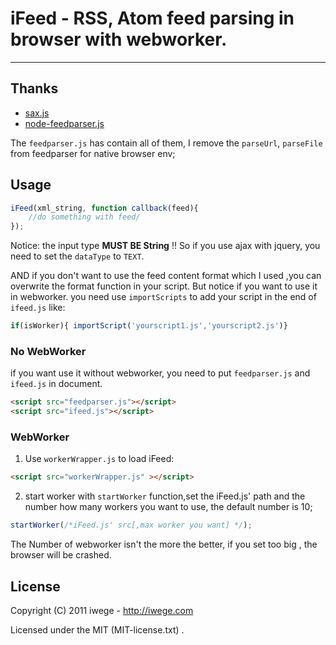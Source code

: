 # iFeed - RSS, Atom feed parsing in browser with webworker. 
-----------------------------------------------------------------
## Thanks 

* [sax.js](https://github.com/isaacs/sax-js)
* [node-feedparser.js](https://github.com/danmactough/node-feedparser)

The `feedparser.js` has contain all of them, 
I remove the `parseUrl`, `parseFile` from  feedparser for native browser env;

## Usage

~~~ javascript
iFeed(xml_string, function callback(feed){
	//do something with feed/
});
~~~

Notice: the input type **MUST BE String** !! 
So if you use ajax with jquery, you need to set the `dataType` to `TEXT`.

AND if you don't want to use the feed content format which I used ,you can overwrite the format function in your script.
But notice if you want to use it in webworker. you need use `importScripts` to add your script in the end of `ifeed.js` like:

~~~ javascript
if(isWorker){ importScript('yourscript1.js','yourscript2.js')}
~~~

### No WebWorker
if you want use it without webworker, you need to put `feedparser.js` and `ifeed.js` in document.

~~~ html
<script src="feedparser.js"></script>
<script src="ifeed.js"></script>
~~~

### WebWorker
1. Use `workerWrapper.js` to load iFeed:

~~~ html
<script src="workerWrapper.js" ></script>
~~~

2. start worker with `startWorker` function,set the iFeed.js' path and the number how many workers you want to use, the default number  is 10;

~~~ javascript
startWorker(/*iFeed.js' src[,max worker you want] */);
~~~

The Number of webworker isn't the more the better, if you set too big , the browser will be crashed.

## License

Copyright (C) 2011      iwege - http://iwege.com

Licensed under the MIT (MIT-license.txt) .



